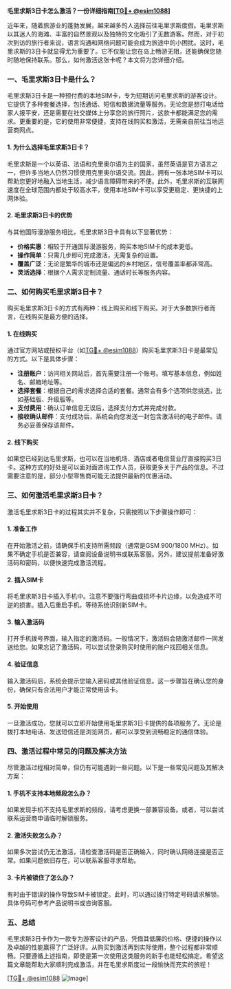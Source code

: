 **毛里求斯3日卡怎么激活？一份详细指南[[TG💪+ @esim1088](https://t.me/s/esim1088)]**

近年来，随着旅游业的蓬勃发展，越来越多的人选择前往毛里求斯度假。毛里求斯以其迷人的海滩、丰富的自然景观以及独特的文化吸引了无数游客。然而，对于初次到访的旅行者来说，语言沟通和网络问题可能会成为旅途中的小困扰。这时，毛里求斯的3日卡就显得尤为重要了。它不仅能让您在岛上畅游无阻，还能确保您随时随地保持联系。那么，如何激活这张卡呢？本文将为您详细介绍。

### 一、毛里求斯3日卡是什么？

毛里求斯3日卡是一种预付费的本地SIM卡，专为短期访问毛里求斯的游客设计。它提供了多种套餐选择，包括通话、短信和数据流量等服务。无论您是想打电话给家人报平安，还是需要在社交媒体上分享您的旅行照片，这款卡都能满足您的需求。更重要的是，它的使用非常便捷，支持在线购买和激活，无需亲自前往当地运营商网点。

#### 1. 为什么选择毛里求斯3日卡？
毛里求斯是一个以英语、法语和克里奥尔语为主的国家，虽然英语是官方语言之一，但许多当地人仍然习惯使用克里奥尔语交流。因此，拥有一张本地SIM卡可以帮助您更好地融入当地生活，减少语言障碍带来的不便。此外，毛里求斯的互联网速度在全球范围内都处于较高水平，使用本地SIM卡可以享受更稳定、更快捷的上网体验。

#### 2. 毛里求斯3日卡的优势
与其他国际漫游服务相比，毛里求斯3日卡具有以下显著优势：
- **价格实惠**：相较于开通国际漫游服务，购买本地SIM卡的成本更低。
- **操作简单**：只需几步即可完成激活，无需复杂的设置。
- **覆盖广泛**：无论是繁华的城市还是偏远的乡村地区，信号覆盖率都非常高。
- **灵活选择**：根据个人需求定制流量、通话时长等服务内容。

### 二、如何购买毛里求斯3日卡？

购买毛里求斯3日卡的方式有两种：线上购买和线下购买。对于大多数旅行者而言，在线购买是最方便的选择。

#### 1. 在线购买
通过官方网站或授权平台（如[TG💪+ @esim1088](https://t.me/s/esim1088)）购买毛里求斯3日卡是最常见的方式。以下是具体步骤：
- **注册账户**：访问相关网站后，首先需要注册一个账号。填写基本信息，例如姓名、邮箱地址等。
- **选择套餐**：根据自己的需求选择合适的套餐。通常会有多个选项供您挑选，比如基础版、升级版等。
- **支付费用**：确认订单信息无误后，选择支付方式并完成付款。
- **接收确认邮件**：支付成功后，系统会向您发送一封包含激活码的电子邮件。请务必妥善保存该邮件。

#### 2. 线下购买
如果您已经到达毛里求斯，也可以在当地机场、酒店或者电信营业厅直接购买3日卡。这种方式的好处是可以面对面咨询工作人员，获取更多关于产品的信息。不过需要注意的是，部分小型零售商可能无法提供最新的优惠活动。

### 三、如何激活毛里求斯3日卡？

激活毛里求斯3日卡的过程其实并不复杂，只需按照以下步骤操作即可：

#### 1. 准备工作
在开始激活之前，请确保手机支持所需频段（通常是GSM 900/1800 MHz）。如果不确定手机是否兼容，请查阅设备说明书或联系客服。另外，建议提前准备好激活码和密码，以便快速完成激活流程。

#### 2. 插入SIM卡
将毛里求斯3日卡插入手机中。注意不要强行弯曲或损坏卡片边缘，以免造成不可逆的损害。插入后重启手机，等待系统识别新SIM卡。

#### 3. 输入激活码
打开手机拨号界面，输入指定的激活码。一般情况下，激活码会随激活邮件一同发送给您。如果忘记了激活码，可以尝试登录购买时使用的账户找回相关信息。

#### 4. 验证信息
输入激活码后，系统会提示您输入密码或其他验证信息。这一步骤旨在确认您的身份，确保只有合法用户才能正常使用该卡。

#### 5. 开始使用
一旦激活成功，您就可以立即开始使用毛里求斯3日卡提供的各项服务了。无论是拨打本地电话、发送短信还是浏览网页，都可以享受到流畅稳定的通信体验。

### 四、激活过程中常见的问题及解决方法

尽管激活过程相对简单，但仍有可能遇到一些问题。以下是一些常见问题及其解决方案：

#### 1. 手机不支持本地频段怎么办？
如果发现手机不支持毛里求斯的频段，请考虑更换一部兼容设备。或者，可以尝试联系运营商申请临时解锁服务。

#### 2. 激活失败怎么办？
如果多次尝试仍无法激活，请检查激活码是否正确输入，同时确认网络连接是否正常。如果问题依旧存在，可以联系客服寻求帮助。

#### 3. 卡片被锁住了怎么办？
有时由于错误的操作导致SIM卡被锁定。此时，可以通过拨打特定号码请求解锁。具体号码可参考产品说明书或咨询客服。

### 五、总结

毛里求斯3日卡作为一款专为游客设计的产品，凭借其低廉的价格、便捷的操作以及卓越的性能赢得了广泛好评。从购买到激活再到实际使用，整个过程都非常顺畅。只要遵循上述指南，即使是第一次使用这类服务的新手也能轻松搞定。希望这篇文章能帮助大家顺利完成激活，并在毛里求斯度过一段愉快而充实的旅程！

[[TG💪+ @esim1088](https://t.me/s/esim1088) ![Image](https://i.postimg.cc/4NQfJmqS/Snipaste-2025-05-13-00-14-12.png)]